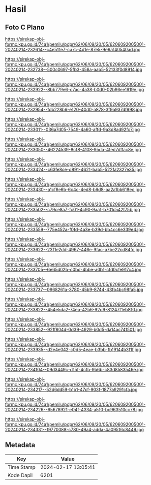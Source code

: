 # Hasil

## Foto C Plano

https://sirekap-obj-formc.kpu.go.id/74a1/pemilu/pdpr/62/06/09/20/05/6206092005001-20240214-232614--c4e511e7-ca7c-4d1e-87e5-9e9a140540ad.jpg

https://sirekap-obj-formc.kpu.go.id/74a1/pemilu/pdpr/62/06/09/20/05/6206092005001-20240214-232738--500c0697-5fb3-458a-aab5-52133f0d8914.jpg

https://sirekap-obj-formc.kpu.go.id/74a1/pemilu/pdpr/62/06/09/20/05/6206092005001-20240214-232922--8bb779e6-c7ac-4a38-b0d0-02b96ee1619e.jpg

https://sirekap-obj-formc.kpu.go.id/74a1/pemilu/pdpr/62/06/09/20/05/6206092005001-20240214-232954--fdb228b6-e120-40d0-a878-3f9a937df998.jpg

https://sirekap-obj-formc.kpu.go.id/74a1/pemilu/pdpr/62/06/09/20/05/6206092005001-20240214-233011--036a7d05-7549-4a60-affd-9a3d8ad92fc7.jpg

https://sirekap-obj-formc.kpu.go.id/74a1/pemilu/pdpr/62/06/09/20/05/6206092005001-20240214-233050--46224539-8cf8-4108-95da-4fed7dffac8e.jpg

https://sirekap-obj-formc.kpu.go.id/74a1/pemilu/pdpr/62/06/09/20/05/6206092005001-20240214-233424--c63fe8ce-d891-4621-bab5-522fa2327e35.jpg

https://sirekap-obj-formc.kpu.go.id/74a1/pemilu/pdpr/62/06/09/20/05/6206092005001-20240214-233430--a1cf8e6b-6c4c-4ed8-b6d8-aa2a1bb618ec.jpg

https://sirekap-obj-formc.kpu.go.id/74a1/pemilu/pdpr/62/06/09/20/05/6206092005001-20240214-233502--c79ce8a7-fc01-4c90-9aa1-b701c542f75b.jpg

https://sirekap-obj-formc.kpu.go.id/74a1/pemilu/pdpr/62/06/09/20/05/6206092005001-20240214-233559--775e452a-f0fd-4a3e-b39d-bb4cc6e339e4.jpg

https://sirekap-obj-formc.kpu.go.id/74a1/pemilu/pdpr/62/06/09/20/05/6206092005001-20240214-233622--2311e2dd-4967-446e-9fac-a7be22cd84fc.jpg

https://sirekap-obj-formc.kpu.go.id/74a1/pemilu/pdpr/62/06/09/20/05/6206092005001-20240214-233705--6e65d02b-c0bd-4bbe-a0b1-cfd0cfe917c4.jpg

https://sirekap-obj-formc.kpu.go.id/74a1/pemilu/pdpr/62/06/09/20/05/6206092005001-20240214-233737--0968261a-3780-45b9-8744-43fb4bc98fa5.jpg

https://sirekap-obj-formc.kpu.go.id/74a1/pemilu/pdpr/62/06/09/20/05/6206092005001-20240214-233822--454e5da2-74ea-42b6-92d9-81247f1eb810.jpg

https://sirekap-obj-formc.kpu.go.id/74a1/pemilu/pdpr/62/06/09/20/05/6206092005001-20240214-233852--92ff804d-0d39-4929-b0d5-da14ac741501.jpg

https://sirekap-obj-formc.kpu.go.id/74a1/pemilu/pdpr/62/06/09/20/05/6206092005001-20240214-233935--d2e4e042-c0d5-4eae-b3bb-fb19144b3f1f.jpg

https://sirekap-obj-formc.kpu.go.id/74a1/pemilu/pdpr/62/06/09/20/05/6206092005001-20240214-234104--09d3449c-d15f-4cfb-9b6b-c83d8583546e.jpg

https://sirekap-obj-formc.kpu.go.id/74a1/pemilu/pdpr/62/06/09/20/05/6206092005001-20240214-234217--52d6dd59-b1b1-47cf-903f-1877a9291cfa.jpg

https://sirekap-obj-formc.kpu.go.id/74a1/pemilu/pdpr/62/06/09/20/05/6206092005001-20240214-234226--65678921-e04f-4334-a510-bc963510cc78.jpg

https://sirekap-obj-formc.kpu.go.id/74a1/pemilu/pdpr/62/06/09/20/05/6206092005001-20240214-234331--f9770088-c780-49a4-adda-4a09516c8449.jpg


## Metadata

| Key        | Value               |
| ---------- | ------------------- |
| Time Stamp | 2024-02-17 13:05:41 |
| Kode Dapil | 6201                |



